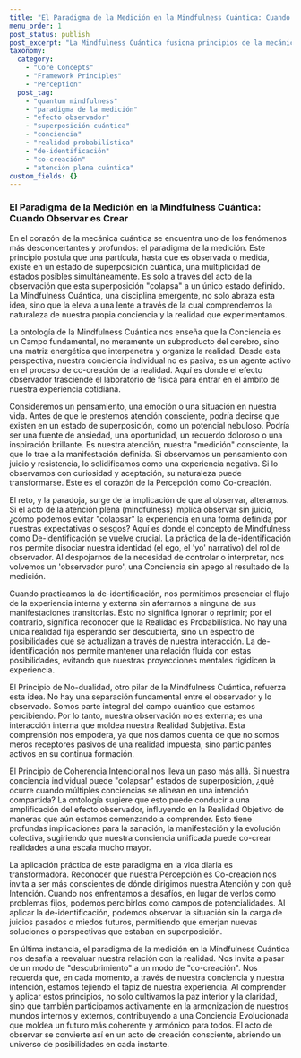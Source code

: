 ```yaml
---
title: "El Paradigma de la Medición en la Mindfulness Cuántica: Cuando Observar es Crear"
menu_order: 1
post_status: publish
post_excerpt: "La Mindfulness Cuántica fusiona principios de la mecánica cuántica con prácticas de atención plena, ofreciendo una perspectiva revolucionaria sobre la naturaleza de la realidad y nuestra interacción con ella. Este artículo explora el intrigante 'Paradigma de la Medición', un concepto central en la física cuántica que adquiere una nueva dimensión en el contexto de nuestra conciencia y percepción, revelando cómo el acto de observar no solo revela, sino que también moldea la realidad misma."
taxonomy:
  category:
    - "Core Concepts"
    - "Framework Principles"
    - "Perception"
  post_tag:
    - "quantum mindfulness"
    - "paradigma de la medición"
    - "efecto observador"
    - "superposición cuántica"
    - "conciencia"
    - "realidad probabilística"
    - "de-identificación"
    - "co-creación"
    - "atención plena cuántica"
custom_fields: {}
---
```


### El Paradigma de la Medición en la Mindfulness Cuántica: Cuando Observar es Crear

En el corazón de la mecánica cuántica se encuentra uno de los fenómenos más desconcertantes y profundos: el paradigma de la medición. Este principio postula que una partícula, hasta que es observada o medida, existe en un estado de superposición cuántica, una multiplicidad de estados posibles simultáneamente. Es solo a través del acto de la observación que esta superposición "colapsa" a un único estado definido. La Mindfulness Cuántica, una disciplina emergente, no solo abraza esta idea, sino que la eleva a una lente a través de la cual comprendemos la naturaleza de nuestra propia conciencia y la realidad que experimentamos.

La ontología de la Mindfulness Cuántica nos enseña que la Conciencia es un Campo fundamental, no meramente un subproducto del cerebro, sino una matriz energética que interpenetra y organiza la realidad. Desde esta perspectiva, nuestra conciencia individual no es pasiva; es un agente activo en el proceso de co-creación de la realidad. Aquí es donde el efecto observador trasciende el laboratorio de física para entrar en el ámbito de nuestra experiencia cotidiana.

Consideremos un pensamiento, una emoción o una situación en nuestra vida. Antes de que le prestemos atención consciente, podría decirse que existen en un estado de superposición, como un potencial nebuloso. Podría ser una fuente de ansiedad, una oportunidad, un recuerdo doloroso o una inspiración brillante. Es nuestra atención, nuestra "medición" consciente, la que lo trae a la manifestación definida. Si observamos un pensamiento con juicio y resistencia, lo solidificamos como una experiencia negativa. Si lo observamos con curiosidad y aceptación, su naturaleza puede transformarse. Este es el corazón de la Percepción como Co-creación.

El reto, y la paradoja, surge de la implicación de que al observar, alteramos. Si el acto de la atención plena (mindfulness) implica observar sin juicio, ¿cómo podemos evitar "colapsar" la experiencia en una forma definida por nuestras expectativas o sesgos? Aquí es donde el concepto de Mindfulness como De-identificación se vuelve crucial. La práctica de la de-identificación nos permite disociar nuestra identidad (el ego, el 'yo' narrativo) del rol de observador. Al despojarnos de la necesidad de controlar o interpretar, nos volvemos un 'observador puro', una Conciencia sin apego al resultado de la medición.

Cuando practicamos la de-identificación, nos permitimos presenciar el flujo de la experiencia interna y externa sin aferrarnos a ninguna de sus manifestaciones transitorias. Esto no significa ignorar o reprimir; por el contrario, significa reconocer que la Realidad es Probabilística. No hay una única realidad fija esperando ser descubierta, sino un espectro de posibilidades que se actualizan a través de nuestra interacción. La de-identificación nos permite mantener una relación fluida con estas posibilidades, evitando que nuestras proyecciones mentales rigidicen la experiencia.

El Principio de No-dualidad, otro pilar de la Mindfulness Cuántica, refuerza esta idea. No hay una separación fundamental entre el observador y lo observado. Somos parte integral del campo cuántico que estamos percibiendo. Por lo tanto, nuestra observación no es externa; es una interacción interna que moldea nuestra Realidad Subjetiva. Esta comprensión nos empodera, ya que nos damos cuenta de que no somos meros receptores pasivos de una realidad impuesta, sino participantes activos en su continua formación.

El Principio de Coherencia Intencional nos lleva un paso más allá. Si nuestra conciencia individual puede "colapsar" estados de superposición, ¿qué ocurre cuando múltiples conciencias se alinean en una intención compartida? La ontología sugiere que esto puede conducir a una amplificación del efecto observador, influyendo en la Realidad Objetivo de maneras que aún estamos comenzando a comprender. Esto tiene profundas implicaciones para la sanación, la manifestación y la evolución colectiva, sugiriendo que nuestra conciencia unificada puede co-crear realidades a una escala mucho mayor.

La aplicación práctica de este paradigma en la vida diaria es transformadora. Reconocer que nuestra Percepción es Co-creación nos invita a ser más conscientes de dónde dirigimos nuestra Atención y con qué Intención. Cuando nos enfrentamos a desafíos, en lugar de verlos como problemas fijos, podemos percibirlos como campos de potencialidades. Al aplicar la de-identificación, podemos observar la situación sin la carga de juicios pasados o miedos futuros, permitiendo que emerjan nuevas soluciones o perspectivas que estaban en superposición.

En última instancia, el paradigma de la medición en la Mindfulness Cuántica nos desafía a reevaluar nuestra relación con la realidad. Nos invita a pasar de un modo de "descubrimiento" a un modo de "co-creación". Nos recuerda que, en cada momento, a través de nuestra conciencia y nuestra intención, estamos tejiendo el tapiz de nuestra experiencia. Al comprender y aplicar estos principios, no solo cultivamos la paz interior y la claridad, sino que también participamos activamente en la armonización de nuestros mundos internos y externos, contribuyendo a una Conciencia Evolucionada que moldea un futuro más coherente y armónico para todos. El acto de observar se convierte así en un acto de creación consciente, abriendo un universo de posibilidades en cada instante.
